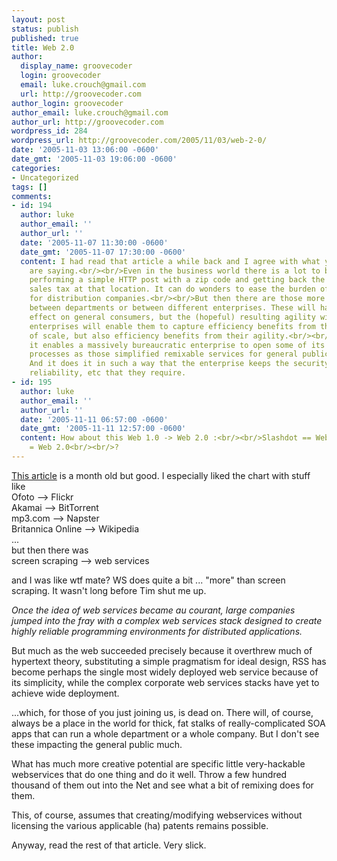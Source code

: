 ```yaml
---
layout: post
status: publish
published: true
title: Web 2.0
author:
  display_name: groovecoder
  login: groovecoder
  email: luke.crouch@gmail.com
  url: http://groovecoder.com
author_login: groovecoder
author_email: luke.crouch@gmail.com
author_url: http://groovecoder.com
wordpress_id: 284
wordpress_url: http://groovecoder.com/2005/11/03/web-2-0/
date: '2005-11-03 13:06:00 -0600'
date_gmt: '2005-11-03 19:06:00 -0600'
categories:
- Uncategorized
tags: []
comments:
- id: 194
  author: luke
  author_email: ''
  author_url: ''
  date: '2005-11-07 11:30:00 -0600'
  date_gmt: '2005-11-07 17:30:00 -0600'
  content: I had read that article a while back and I agree with what you and Tim
    are saying.<br/><br/>Even in the business world there is a lot to be said for
    performing a simple HTTP post with a zip code and getting back the current applicable
    sales tax at that location. It can do wonders to ease the burden of tax coordination
    for distribution companies.<br/><br/>But then there are those more intricate exchanges
    between departments or between different enterprises. These will have little direct
    effect on general consumers, but the (hopeful) resulting agility within and between
    enterprises will enable them to capture efficiency benefits from things like economies
    of scale, but also efficiency benefits from their agility.<br/><br/>In the end,
    it enables a massively bureaucratic enterprise to open some of its services and
    processes as those simplified remixable services for general public consumption.
    And it does it in such a way that the enterprise keeps the security, management,
    reliability, etc that they require.
- id: 195
  author: luke
  author_email: ''
  author_url: ''
  date: '2005-11-11 06:57:00 -0600'
  date_gmt: '2005-11-11 12:57:00 -0600'
  content: How about this Web 1.0 -> Web 2.0 :<br/><br/>Slashdot == Web 1.0<br/>Digg
    = Web 2.0<br/><br/>?
---
```

<p><a href="http://www.oreillynet.com/pub/a/oreilly/tim/news/2005/09/30/what-is-web-20.html">This article</a> is a month old but good. I especially liked the chart with stuff like<br />Ofoto   -->   Flickr<br />Akamai  -->  BitTorrent<br />mp3.com -->  Napster<br />Britannica Online -->  Wikipedia<br />...<br />but then there was <br />screen scraping  -->   web services</p>
<p>and I was like wtf mate? WS does quite a bit ... "more" than screen scraping. It wasn't long before Tim shut me up.</p>
<p><span style="font-style:italic;">Once the idea of web services became au courant, large companies jumped into the fray with a complex web services stack designed to create highly reliable programming environments for distributed applications.</p>
<p>But much as the web succeeded precisely because it overthrew much of hypertext theory, substituting a simple pragmatism for ideal design, RSS has become perhaps the single most widely deployed web service because of its simplicity, while the complex corporate web services stacks have yet to achieve wide deployment.</span></p>
<p>...which, for those of you just joining us, is dead on. There will, of course, always be a place in the world for thick, fat stalks of really-complicated SOA apps that can run a whole department or a whole company. But I don't see these impacting the general public much.</p>
<p>What has much more creative potential are specific little very-hackable webservices that do one thing and do it well. Throw a few hundred thousand of them out into the Net and see what a bit of remixing does for them.</p>
<p>This, of course, assumes that creating/modifying webservices without licensing the various applicable (ha) patents remains possible.</p>
<p>Anyway, read the rest of that article. Very slick.</p>
